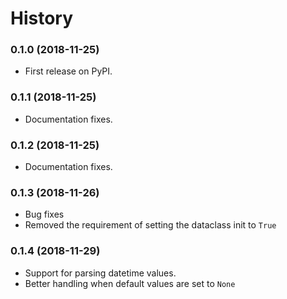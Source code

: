 # History

### 0.1.0 (2018-11-25)

* First release on PyPI.

### 0.1.1 (2018-11-25)

* Documentation fixes.

### 0.1.2 (2018-11-25)

* Documentation fixes.

### 0.1.3 (2018-11-26)

* Bug fixes
* Removed the requirement of setting the dataclass init to `True`

### 0.1.4 (2018-11-29)

* Support for parsing datetime values.
* Better handling when default values are set to `None`
